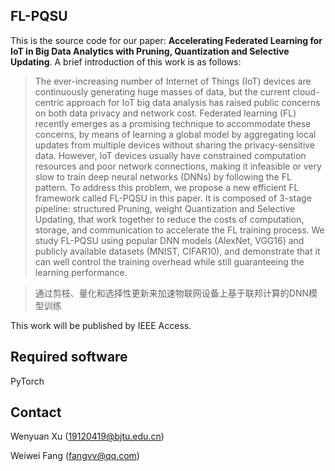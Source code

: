 ## FL-PQSU

This is the source code for our paper: **Accelerating Federated Learning for IoT in Big Data Analytics with Pruning, Quantization and Selective Updating**. A brief introduction of this work is as follows:

> The ever-increasing number of Internet of Things (IoT) devices are continuously generating huge masses of data, but the current cloud-centric approach for IoT big data analysis has raised public
concerns on both data privacy and network cost. Federated learning (FL) recently emerges as a promising technique to accommodate these concerns, by means of learning a global model by aggregating local
updates from multiple devices without sharing the privacy-sensitive data. However, IoT devices usually have constrained computation resources and poor network connections, making it infeasible or very slow
to train deep neural networks (DNNs) by following the FL pattern. To address this problem, we propose a new efficient FL framework called FL-PQSU in this paper. It is composed of 3-stage pipeline: structured
Pruning, weight Quantization and Selective Updating, that work together to reduce the costs of computation, storage, and communication to accelerate the FL training process. We study FL-PQSU using popular DNN
models (AlexNet, VGG16) and publicly available datasets (MNIST, CIFAR10), and demonstrate that it can well control the training overhead while still guaranteeing the learning performance.

> 通过剪枝、量化和选择性更新来加速物联网设备上基于联邦计算的DNN模型训练

This work will be published by IEEE Access.

## Required software

PyTorch

## Contact

Wenyuan Xu (19120419@bjtu.edu.cn)

Weiwei Fang (fangvv@qq.com)

